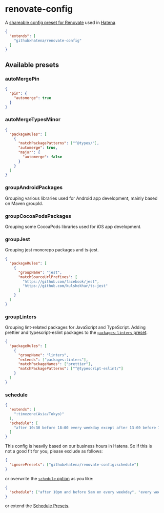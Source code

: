 # renovate-config

A [shareable config preset for Renovate](https://docs.renovatebot.com/config-presets/) used in [Hatena](https://hatenacorp.jp/).

```json
{
  "extends": [
    "github>hatena/renovate-config"
  ]
}
```

## Available presets

### autoMergePin

```json
{
  "pin": {
    "automerge": true
  }
}
```

### autoMergeTypesMinor

```json
{
  "packageRules": [
    {
      "matchPackagePatterns": ["^@types/"],
      "automerge": true,
      "major": {
        "automerge": false
      }
    }
  ]
}
```

### groupAndroidPackages

Grouping various libraries used for Android app development, mainly based on Maven groupId.

### groupCocoaPodsPackages

Grouping some CocoaPods libraries used for iOS app development.

### groupJest

Grouping jest monorepo packages and ts-jest.

```json
{
  "packageRules": [
    {
      "groupName": "jest",
      "matchSourceUrlPrefixes": [
        "https://github.com/facebook/jest",
        "https://github.com/kulshekhar/ts-jest"
      ]
    }
  ]
}
```

### groupLinters

Grouping lint-related packages for JavaScript and TypeScript. Adding prettier and typescript-eslint packages to the [`packages:linters` preset](https://docs.renovatebot.com/presets-packages/#packageslinters).

```json
{
  "packageRules": [
    {
      "groupName": "linters",
      "extends": ["packages:linters"],
      "matchPackageNames": ["prettier"],
      "matchPackagePatterns": ["^@typescript-eslint/"]
    }
  ]
}
```

### schedule

```json
{
  "extends": [
    ":timezone(Asia/Tokyo)"
  ],
  "schedule": [
    "after 10:30 before 18:00 every weekday except after 13:00 before 14:00"
  ]
}
```

This config is heavily based on our business hours in Hatena. So if this is not a good fit for you, please exclude as follows:

```json
{
  "ignorePresets": ["github>hatena/renovate-config:schedule"]
}
```

or overwrite the [`schedule` option](https://docs.renovatebot.com/configuration-options/#schedule) as you like:

```json
{
  "schedule": ["after 10pm and before 5am on every weekday", "every weekend"]
}
```

or extend the [Schedule Presets](https://docs.renovatebot.com/presets-schedule/).
